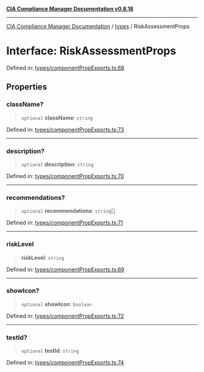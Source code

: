 [**CIA Compliance Manager Documentation v0.8.18**](../../README.md)

***

[CIA Compliance Manager Documentation](../../modules.md) / [types](../README.md) / RiskAssessmentProps

# Interface: RiskAssessmentProps

Defined in: [types/componentPropExports.ts:68](https://github.com/Hack23/cia-compliance-manager/blob/509f2f6138f4e24aa7fe1ae9432ec1ccefbe5f32/src/types/componentPropExports.ts#L68)

## Properties

### className?

> `optional` **className**: `string`

Defined in: [types/componentPropExports.ts:73](https://github.com/Hack23/cia-compliance-manager/blob/509f2f6138f4e24aa7fe1ae9432ec1ccefbe5f32/src/types/componentPropExports.ts#L73)

***

### description?

> `optional` **description**: `string`

Defined in: [types/componentPropExports.ts:70](https://github.com/Hack23/cia-compliance-manager/blob/509f2f6138f4e24aa7fe1ae9432ec1ccefbe5f32/src/types/componentPropExports.ts#L70)

***

### recommendations?

> `optional` **recommendations**: `string`[]

Defined in: [types/componentPropExports.ts:71](https://github.com/Hack23/cia-compliance-manager/blob/509f2f6138f4e24aa7fe1ae9432ec1ccefbe5f32/src/types/componentPropExports.ts#L71)

***

### riskLevel

> **riskLevel**: `string`

Defined in: [types/componentPropExports.ts:69](https://github.com/Hack23/cia-compliance-manager/blob/509f2f6138f4e24aa7fe1ae9432ec1ccefbe5f32/src/types/componentPropExports.ts#L69)

***

### showIcon?

> `optional` **showIcon**: `boolean`

Defined in: [types/componentPropExports.ts:72](https://github.com/Hack23/cia-compliance-manager/blob/509f2f6138f4e24aa7fe1ae9432ec1ccefbe5f32/src/types/componentPropExports.ts#L72)

***

### testId?

> `optional` **testId**: `string`

Defined in: [types/componentPropExports.ts:74](https://github.com/Hack23/cia-compliance-manager/blob/509f2f6138f4e24aa7fe1ae9432ec1ccefbe5f32/src/types/componentPropExports.ts#L74)
